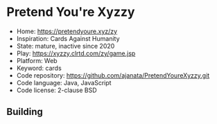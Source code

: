 # Pretend You're Xyzzy

- Home: https://pretendyoure.xyz/zy
- Inspiration: Cards Against Humanity
- State: mature, inactive since 2020
- Play: https://xyzzy.clrtd.com/zy/game.jsp
- Platform: Web
- Keyword: cards
- Code repository: https://github.com/ajanata/PretendYoureXyzzy.git
- Code language: Java, JavaScript
- Code license: 2-clause BSD

## Building

